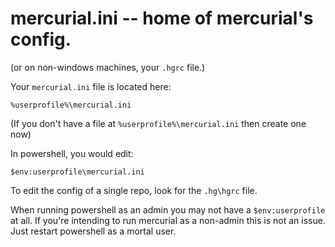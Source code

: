 # mercurial.ini -- home of mercurial's config.

(or on non-windows machines, your `.hgrc` file.)

Your `mercurial.ini` file is located here:

    %userprofile%\mercurial.ini
    
(If you don't have a file at `%userprofile%\mercurial.ini` then create one now)

In powershell, you would edit:

    $env:userprofile\mercurial.ini


To edit the config of a single repo, look for the `.hg\hgrc` file.


When running powershell as an admin you may not have a `$env:userprofile` at all. If you're intending to run mercurial as a non-admin this is not an issue. Just restart powershell as a mortal user.